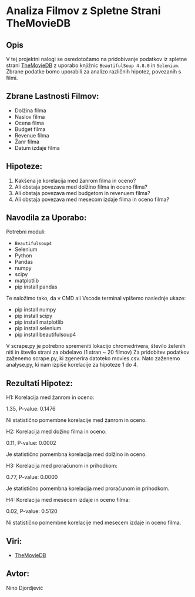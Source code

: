 # **Analiza Filmov z Spletne Strani TheMovieDB**

## **Opis**
V tej projektni nalogi se osredotočamo na pridobivanje podatkov iz spletne strani [TheMovieDB](https://www.themoviedb.org/) z uporabo knjižnic `BeautifulSoup 4.8.0` in `Selenium`. Zbrane podatke bomo uporabili za analizo različnih hipotez, povezanih s filmi.

## **Zbrane Lastnosti Filmov:**
- Dolžina filma
- Naslov filma
- Ocena filma
- Budget filma
- Revenue filma
- Žanr filma
- Datum izdaje filma

## **Hipoteze:**
1. Kakšena je korelacija med žanrom filma in oceno?
2. Ali obstaja povezava med dolžino filma in oceno filma?
3. Ali obstaja povezava med budgetom in revenuem filma?
4. Ali obstaja povezava med mesecom izdaje filma in oceno filma?

## **Navodila za Uporabo:**
Potrebni moduli: 
- `Beautifulsoup4` 
- Selenium 
- Python
- Pandas
- numpy
- scipy
- matplotlib
- pip install pandas

  
Te naložimo tako, da v CMD ali Vscode terminal vpišemo naslednje ukaze:
- pip install numpy
- pip install scipy
- pip install matplotlib
- pip install selenium
- pip install beautifulsoup4

  
V scrape.py je potrebno spremeniti lokacijo chromedrivera, število želenih niti in število strani za obdelavo (1 stran ~ 20 filmov)
Za pridobitev podatkov zaženemo scrape.py, ki zgenerira datoteko movies.csv.
Nato zaženemo analyse.py, ki nam izpiše korelacije za hipoteze 1 do 4.

## **Rezultati Hipotez:**


H1: Korelacija med žanrom in oceno: 

1.35, P-value: 0.1476


Ni statistično pomembne korelacije med žanrom in oceno.


H2: Korelacija med dožino filma in oceno: 

0.11, P-value: 0.0002


Je statistično pomembna korelacija med dolžino in oceno.


H3: Korelacija med proračunom in prihodkom: 


0.77, P-value: 0.0000


Je statistično pomembna korelacija med proračunom in prihodkom.


H4: Korelacija med mesecem izdaje in oceno filma: 


0.02, P-value: 0.5120


Ni statistično pomembne korelacije med mesecem izdaje in oceno filma.


   

## **Viri:**
- [TheMovieDB](https://www.themoviedb.org/)

## **Avtor:**
Nino Djordjević
